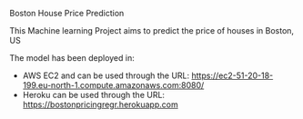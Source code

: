 Boston House Price Prediction

This Machine learning Project aims to predict the price of houses in Boston, US

The model has been deployed in:
- AWS EC2 and can be used through the URL: https://ec2-51-20-18-199.eu-north-1.compute.amazonaws.com:8080/
- Heroku can be used through the URL: https://bostonpricingregr.herokuapp.com
